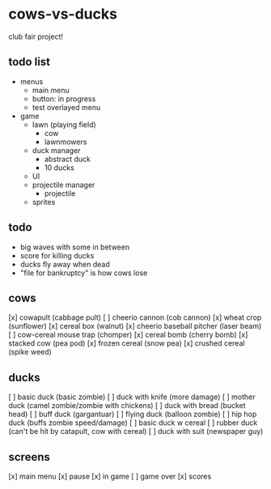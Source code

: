# cows-vs-ducks
club fair project!

## todo list
- menus
  - main menu
  - button: in progress
  - test overlayed menu
- game
  - lawn (playing field)
    - cow
    - lawnmowers
  - duck manager
    - abstract duck
    - 10 ducks
  - UI
  - projectile manager
    - projectile
  - sprites

## todo
- big waves with some in between
- score for killing ducks
- ducks fly away when dead
- "file for bankruptcy" is how cows lose

## cows
[x] cowapult (cabbage pult)
[ ] cheerio cannon (cob cannon)
[x] wheat crop (sunflower)
[x] cereal box (walnut)
[x] cheerio baseball pitcher (laser beam)
[ ] cow-cereal mouse trap (chomper)
[x] cereal bomb (cherry bomb)
[x] stacked cow (pea pod)
[x] frozen cereal (snow pea)
[x] crushed cereal (spike weed)
 
## ducks
[ ] basic duck (basic zombie)
[ ] duck with knife (more damage)
[ ] mother duck (camel zombie/zombie with chickens)
[ ] duck with bread (bucket head)
[ ] buff duck (gargantuar)
[ ] flying duck (balloon zombie)
[ ] hip hop duck (buffs zombie speed/damage)
[ ] basic duck w cereal
[ ] rubber duck (can't be hit by catapult, cow with cereal)
[ ] duck with suit (newspaper guy)

## screens
[x] main menu
[x] pause
[x] in game
[ ] game over
[x] scores